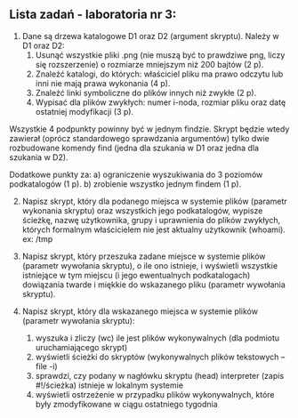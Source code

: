 ## Lista zadań - laboratoria nr 3:

1. Dane są drzewa katalogowe D1 oraz D2 (argument skryptu).
   Należy w D1 oraz D2:
   1. Usunąć wszystkie pliki .png (nie muszą być to prawdziwe png, liczy się rozszerzenie) o rozmiarze mniejszym niż 200 bajtów (2 p).
   2. Znaleźć katalogi, do których: właściciel pliku ma prawo odczytu 
 lub inni nie mają prawa wykonania (4 p).
   3. Znaleźć linki symboliczne do plików innych niż zwykłe (2 p).
   4. Wypisać dla plików zwykłych: numer i-noda, rozmiar pliku oraz 
 datę ostatniej modyfikacji (3 p).

 Wszystkie 4 podpunkty powinny być w jednym findzie. 
 Skrypt będzie wtedy zawierał (oprócz standardowego sprawdzania 
 argumentów) tylko dwie rozbudowane komendy find (jedna dla szukania 
 w D1 oraz jedna dla szukania w D2).

 Dodatkowe punkty za:
 a) ograniczenie wyszukiwania do 3 poziomów podkatalogów (1 p).
 b) zrobienie wszystko jednym findem (1 p).


2. Napisz skrypt, który dla podanego miejsca w systemie plików 
(parametr wykonania skryptu) oraz wszystkich jego podkatalogów,
wypisze ścieżkę, nazwę użytkownika, grupy i uprawnienia
do plików zwykłych, których formalnym właścicielem nie jest aktualny użytkownik (whoami). 
ex: /tmp

3. Napisz skrypt, który przeszuka zadane miejsce w systemie plików 
(parametr wywołania skryptu), o ile ono istnieje, i wyświetli
wszystkie istniejące w tym miejscu (i jego ewentualnych podkatalogach)
dowiązania twarde i miękkie do wskazanego pliku (parametr wywołania skryptu).

4. Napisz skrypt, który dla wskazanego miejsca w systemie plików (parametr wywołania skryptu):
    1. wyszuka i zliczy (wc) ile jest plików wykonywalnych (dla podmiotu uruchamiającego skrypt)
    2. wyświetli ścieżki do skryptów (wykonywalnych plików tekstowych – file -i)
    3. sprawdzi, czy podany w nagłówku skryptu (head) interpreter (zapis #!/ścieżka) istnieje w lokalnym systemie
    4. wyświetli ostrzeżenie w przypadku plików wykonywalnych, które były zmodyfikowane w ciągu ostatniego tygodnia